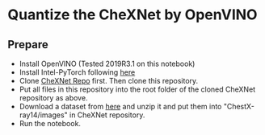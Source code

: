 # Quantize the CheXNet by OpenVINO

## Prepare
- Install OpenVINO (Tested 2019R3.1 on this notebook)
- Install Intel-PyTorch following [here](https://software.intel.com/en-us/articles/getting-started-with-intel-optimization-of-pytorch)
- Clone [CheXNet Repo](https://github.com/taneishi/CheXNet) first. Then clone this repository.
- Put all files in this repository into the root folder of the cloned CheXNet repository as above.
- Download a dataset from [here](https://nihcc.app.box.com/v/ChestXray-NIHCC) and unzip it and put them into "ChestX-ray14/images" in CheXNet repository.
- Run the notebook.